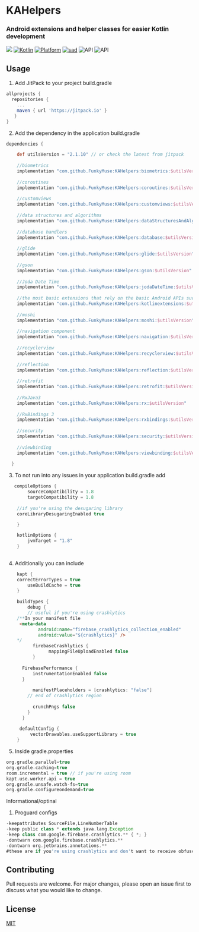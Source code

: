 

# KAHelpers

### Android extensions and helper classes for easier Kotlin development

[![](https://jitpack.io/v/FunkyMuse/KAHelpers.svg)](https://jitpack.io/#FunkyMuse/KAHelpers)
[![Kotlin](https://img.shields.io/badge/Kotlin-1.4.20-blue.svg)](https://kotlinlang.org) [![Platform](https://img.shields.io/badge/Platform-Android-green.svg)](https://developer.android.com/guide/) [![sad](https://img.shields.io/twitter/url/http/shields.io.svg?style=social)]( https://twitter.com/intent/tweet?url=https%3A%2F%2Ftwitter.com%2Fintent%2Ftweet%3Fhttps%3A%2F%2Fgithub.com%2FCraZyLegenD%2FSet-Of-Useful-Kotlin-Extensions-and-Helpers&text=Kotlin%20Extensions%20and%20Class%20Helpers)
![API](https://img.shields.io/badge/Min%20API-21-green)
![API](https://img.shields.io/badge/Compiled%20API-30-green)

## Usage
1. Add JitPack to your project build.gradle

```gradle
allprojects {
  repositories {
    ...
    maven { url 'https://jitpack.io' }
   }
}
```

2. Add the dependency in the application build.gradle

```gradle
dependencies {

    def utilsVersion = "2.1.10" // or check the latest from jitpack
    
    //biometrics
    implementation "com.github.FunkyMuse:KAHelpers:biometrics:$utilsVersion"
    
    //coroutines
    implementation "com.github.FunkyMuse:KAHelpers:coroutines:$utilsVersion"
    
    //customviews
    implementation "com.github.FunkyMuse:KAHelpers:customviews:$utilsVersion"
    
    //data structures and algorithms
    implementation "com.github.FunkyMuse:KAHelpers:dataStructuresAndAlgorithms:$utilsVersion"
    
    //database handlers
    implementation "com.github.FunkyMuse:KAHelpers:database:$utilsVersion"
    
    //glide
    implementation "com.github.FunkyMuse:KAHelpers:glide:$utilsVersion"
    
    //gson
    implementation "com.github.FunkyMuse:KAHelpers:gson:$utilsVersion"
    
    //Joda Date Time
    implementation "com.github.FunkyMuse:KAHelpers:jodaDateTime:$utilsVersion"
    
    //the most basic extensions that rely on the basic Android APIs such as context, content providers etc...
    implementation "com.github.FunkyMuse:KAHelpers:kotlinextensions:$utilsVersion"
    
    //moshi
    implementation "com.github.FunkyMuse:KAHelpers:moshi:$utilsVersion"
    
    //navigation component
    implementation "com.github.FunkyMuse:KAHelpers:navigation:$utilsVersion"
    
    //recyclerview
    implementation "com.github.FunkyMuse:KAHelpers:recyclerview:$utilsVersion"
    
    //reflection
    implementation "com.github.FunkyMuse:KAHelpers:reflection:$utilsVersion"
    
    //retrofit
    implementation "com.github.FunkyMuse:KAHelpers:retrofit:$utilsVersion"
    
    //RxJava3
    implementation "com.github.FunkyMuse:KAHelpers:rx:$utilsVersion"
    
    //RxBindings 3
    implementation "com.github.FunkyMuse:KAHelpers:rxbindings:$utilsVersion"
    
    //security
    implementation "com.github.FunkyMuse:KAHelpers:security:$utilsVersion"
    
    //viewbinding
    implementation "com.github.FunkyMuse:KAHelpers:viewbinding:$utilsVersion"
    
  }
```

3. To not run into any issues in your application build.gradle add

```gradle
   compileOptions {
        sourceCompatibility = 1.8
        targetCompatibility = 1.8
	
	//if you're using the desugaring library
	coreLibraryDesugaringEnabled true

    }

    kotlinOptions {
        jvmTarget = "1.8"
    }
    
```
4. Additionally you can include
```gradle
    kapt {	
	correctErrorTypes = true
        useBuildCache = true
    }
    
    buildTypes {
        debug {
        // useful if you're using crashlytics
	/**In your manifest file
	 <meta-data
            android:name="firebase_crashlytics_collection_enabled"
            android:value="${crashlytics}" />
	*/
          firebaseCrashlytics {
                mappingFileUploadEnabled false
          }
	  
	  FirebasePerformance {
          instrumentationEnabled false
	  }
	  
          manifestPlaceholders = [crashlytics: "false"]
        // end of crashlytics region
            
          crunchPngs false
        }
      }
    
     defaultConfig {
     	 vectorDrawables.useSupportLibrary = true
    }
```  
5. Inside gradle.properties

```gradle
org.gradle.parallel=true
org.gradle.caching=true
room.incremental = true // if you're using room
kapt.use.worker.api = true
org.gradle.unsafe.watch-fs=true
org.gradle.configureondemand=true
```
Informational/optinal
1. Proguard configs 
```gradle
-keepattributes SourceFile,LineNumberTable  
-keep public class * extends java.lang.Exception  
-keep class com.google.firebase.crashlytics.** { *; }  
-dontwarn com.google.firebase.crashlytics.**
-dontwarn org.jetbrains.annotations.**
#these are if you're using crashlytics and don't want to receive obfuscated crashes

```

## Contributing
Pull requests are welcome. For major changes, please open an issue first to discuss what you would like to change.

## License
[MIT](https://choosealicense.com/licenses/mit/)
